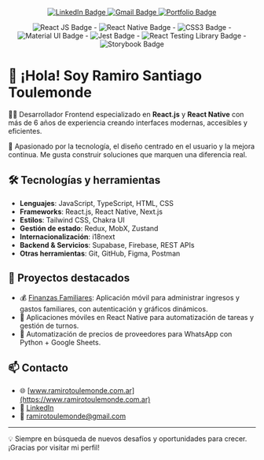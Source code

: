 <p align="center">
  <a href="https://www.linkedin.com/in/ramirotoulemonde/" target="_blank">
    <img src="https://img.shields.io/badge/LinkedIn-0077B5?style=for-the-badge&logo=linkedin&logoColor=white" alt="LinkedIn Badge"/>
  </a>
  <a href="mailto:ramirotoulemonde@gmail.com">
    <img src="https://img.shields.io/badge/Gmail-D14836?style=for-the-badge&logo=gmail&logoColor=white" alt="Gmail Badge"/>
  </a>
  <a href="https://www.ramirotoulemonde.com.ar" target="_blank">
    <img src="https://img.shields.io/badge/Portfolio-000?style=for-the-badge&logo=vercel&logoColor=white" alt="Portfolio Badge"/>
  </a>
</p>
<p align="center">
  <img src="https://img.shields.io/badge/React_JS-61DAFB?style=for-the-badge&logo=react&logoColor=black" alt="React JS Badge"/>
  -
  <img src="https://img.shields.io/badge/React_Native-61DAFB?style=for-the-badge&logo=react&logoColor=black" alt="React Native Badge"/>
  -
  <img src="https://img.shields.io/badge/CSS3-1572B6?style=for-the-badge&logo=css3&logoColor=white" alt="CSS3 Badge"/>
  -
  <img src="https://img.shields.io/badge/Material_UI-0081CB?style=for-the-badge&logo=mui&logoColor=white" alt="Material UI Badge"/>
  -
  <img src="https://img.shields.io/badge/Jest-C21325?style=for-the-badge&logo=jest&logoColor=white" alt="Jest Badge"/>
  -
  <img src="https://img.shields.io/badge/React_Testing_Library-E33332?style=for-the-badge&logo=testing-library&logoColor=white" alt="React Testing Library Badge"/>
  -
  <img src="https://img.shields.io/badge/Storybook-FF4785?style=for-the-badge&logo=storybook&logoColor=white" alt="Storybook Badge"/>
</p>


# 👋 ¡Hola! Soy Ramiro Santiago Toulemonde

👨‍💻 Desarrollador Frontend especializado en **React.js** y **React Native** con más de 6 años de experiencia creando interfaces modernas, accesibles y eficientes.

🎯 Apasionado por la tecnología, el diseño centrado en el usuario y la mejora continua. Me gusta construir soluciones que marquen una diferencia real.

## 🛠️ Tecnologías y herramientas

- **Lenguajes**: JavaScript, TypeScript, HTML, CSS
- **Frameworks**: React.js, React Native, Next.js
- **Estilos**: Tailwind CSS, Chakra UI
- **Gestión de estado**: Redux, MobX, Zustand
- **Internacionalización**: i18next
- **Backend & Servicios**: Supabase, Firebase, REST APIs
- **Otras herramientas**: Git, GitHub, Figma, Postman

## 🚀 Proyectos destacados

- 💰 [Finanzas Familiares](https://github.com/ramirotule/finanzas-familiares): Aplicación móvil para administrar ingresos y gastos familiares, con autenticación y gráficos dinámicos.
- 📱 Aplicaciones móviles en React Native para automatización de tareas y gestión de turnos.
- 🛒 Automatización de precios de proveedores para WhatsApp con Python + Google Sheets.

## 📫 Contacto

- 🌐 [www.ramirotoulemonde.com.ar](https://www.ramirotoulemonde.com.ar)
- 💼 [LinkedIn](https://www.linkedin.com/in/ramirotoulemonde/)
- 📧 ramirotoulemonde@gmail.com

---

💡 Siempre en búsqueda de nuevos desafíos y oportunidades para crecer. ¡Gracias por visitar mi perfil!
